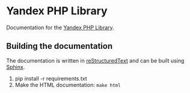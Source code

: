 Yandex PHP Library
==================

Documentation for the  [Yandex PHP Library](https://github.com/nixsolutions/yandex-php-library).

Building the documentation
--------------------------

The documentation is written in [reStructuredText](http://docutils.sourceforge.net/rst.html) and can be built using
[Sphinx](http://sphinx.pocoo.org/).

1. pip install -r requirements.txt
2. Make the HTML documentation: ``make html``
